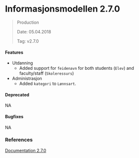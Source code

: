 # Informasjonsmodellen 2.7.0

> Production
>
> Date: 05.04.2018
>
> Tag: v2.7.0

#### Features

* Utdanning
    * Added support for `feidenavn` for both students (`Elev`) and faculty/staff (`Skoleressurs`)
* Administrasjon
    * Added `kategori` to `Lønnsart`.

#### Deprecated

NA

#### Bugfixes

NA

### References

[Documentation 2.7.0](https://informasjonsmodell.felleskomponent.no/?v=v2.7.0)
